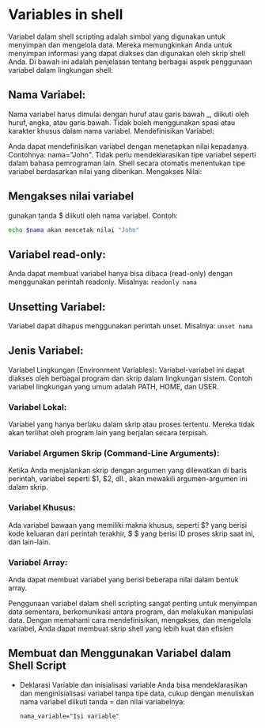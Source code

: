 # Variables in shell

Variabel dalam shell scripting adalah simbol yang digunakan untuk menyimpan dan mengelola data. Mereka memungkinkan Anda untuk menyimpan informasi yang dapat diakses dan digunakan oleh skrip shell Anda. Di bawah ini adalah penjelasan tentang berbagai aspek penggunaan variabel dalam lingkungan shell:

## Nama Variabel:

Nama variabel harus dimulai dengan huruf atau garis bawah _, diikuti oleh huruf, angka, atau garis bawah.
Tidak boleh menggunakan spasi atau karakter khusus dalam nama variabel.
Mendefinisikan Variabel:

Anda dapat mendefinisikan variabel dengan menetapkan nilai kepadanya. Contohnya: nama="John".
Tidak perlu mendeklarasikan tipe variabel seperti dalam bahasa pemrograman lain. Shell secara otomatis menentukan tipe variabel berdasarkan nilai yang diberikan.
Mengakses Nilai:

## Mengakses nilai variabel
gunakan tanda $ diikuti oleh nama variabel. Contoh: 
```sh
echo $nama akan mencetak nilai "John"
```
## Variabel read-only:

Anda dapat membuat variabel hanya bisa dibaca (read-only) dengan menggunakan perintah readonly. Misalnya: `readonly nama`

## Unsetting Variabel:

Variabel dapat dihapus menggunakan perintah unset. Misalnya: `unset nama`

## Jenis Variabel:

Variabel Lingkungan (Environment Variables): Variabel-variabel ini dapat diakses oleh berbagai program dan skrip dalam lingkungan sistem. Contoh variabel lingkungan yang umum adalah PATH, HOME, dan USER.

### Variabel Lokal: 
Variabel yang hanya berlaku dalam skrip atau proses tertentu. Mereka tidak akan terlihat oleh program lain yang berjalan secara terpisah.

### Variabel Argumen Skrip (Command-Line Arguments): 
Ketika Anda menjalankan skrip dengan argumen yang dilewatkan di baris perintah, variabel seperti $1, $2, dll., akan mewakili argumen-argumen ini dalam skrip.

### Variabel Khusus: 
Ada variabel bawaan yang memiliki makna khusus, seperti $? yang berisi kode keluaran dari perintah terakhir, $ $ yang berisi ID proses skrip saat ini, dan lain-lain.

### Variabel Array: 
Anda dapat membuat variabel yang berisi beberapa nilai dalam bentuk array.

Penggunaan variabel dalam shell scripting sangat penting untuk menyimpan data sementara, berkomunikasi antara program, dan melakukan manipulasi data. Dengan memahami cara mendefinisikan, mengakses, dan mengelola variabel, Anda dapat membuat skrip shell yang lebih kuat dan efisien

## Membuat dan Menggunakan Variabel dalam Shell Script
- Deklarasi Variable dan inisialisasi variable
  Anda bisa mendeklarasikan dan menginisialisasi variabel tanpa tipe data, cukup dengan menuliskan nama variabel diikuti tanda = dan nilai variabelnya:
  ```
  nama_variable="Isi variable"
  ```
